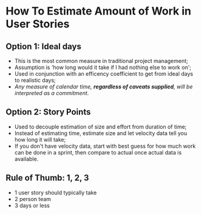 How To Estimate Amount of Work in User Stories
==============================================

Option 1: Ideal days
--------------------

- This is the most common measure in traditional project management;
- Assumption is 'how long would it take if I had nothing else to work on';
- Used in conjunction with an efficency coefficient to get from ideal days to realistic days;
- *Any measure of calendar time, **regardless of caveats supplied**, will be interpreted as a commitment*.


Option 2: Story Points
----------------------

- Used to decouple estimation of size and effort from duration of time;
- Instead of estimating time, estimate size and let velocity data tell you how long it will take;
- If you don't have velocity data, start with best guess for how much work can be done in a sprint, then compare to actual once actual data is available.

Rule of Thumb: 1, 2, 3
----------------------

- 1 user story should typically take
- 2 person team
- 3 days or less
